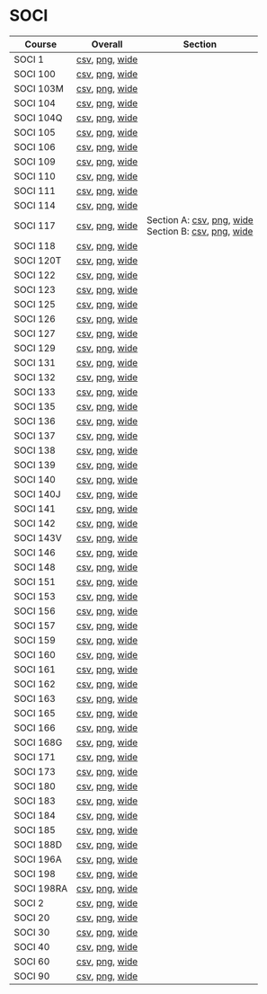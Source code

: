 # SOCI

| Course | Overall | Section |
| ------ | ------- | ------- |
| SOCI 1 | [csv](https://github.com/UCSD-Historical-Enrollment-Data/2024Fall/blob/main/overall/SOCI%201.csv), [png](https://raw.githubusercontent.com/UCSD-Historical-Enrollment-Data/2024Fall/main/plot_overall/SOCI%201.png), [wide](https://raw.githubusercontent.com/UCSD-Historical-Enrollment-Data/2024Fall/main/plot_overall_wide/SOCI%201.png) |  |
| SOCI 100 | [csv](https://github.com/UCSD-Historical-Enrollment-Data/2024Fall/blob/main/overall/SOCI%20100.csv), [png](https://raw.githubusercontent.com/UCSD-Historical-Enrollment-Data/2024Fall/main/plot_overall/SOCI%20100.png), [wide](https://raw.githubusercontent.com/UCSD-Historical-Enrollment-Data/2024Fall/main/plot_overall_wide/SOCI%20100.png) |  |
| SOCI 103M | [csv](https://github.com/UCSD-Historical-Enrollment-Data/2024Fall/blob/main/overall/SOCI%20103M.csv), [png](https://raw.githubusercontent.com/UCSD-Historical-Enrollment-Data/2024Fall/main/plot_overall/SOCI%20103M.png), [wide](https://raw.githubusercontent.com/UCSD-Historical-Enrollment-Data/2024Fall/main/plot_overall_wide/SOCI%20103M.png) |  |
| SOCI 104 | [csv](https://github.com/UCSD-Historical-Enrollment-Data/2024Fall/blob/main/overall/SOCI%20104.csv), [png](https://raw.githubusercontent.com/UCSD-Historical-Enrollment-Data/2024Fall/main/plot_overall/SOCI%20104.png), [wide](https://raw.githubusercontent.com/UCSD-Historical-Enrollment-Data/2024Fall/main/plot_overall_wide/SOCI%20104.png) |  |
| SOCI 104Q | [csv](https://github.com/UCSD-Historical-Enrollment-Data/2024Fall/blob/main/overall/SOCI%20104Q.csv), [png](https://raw.githubusercontent.com/UCSD-Historical-Enrollment-Data/2024Fall/main/plot_overall/SOCI%20104Q.png), [wide](https://raw.githubusercontent.com/UCSD-Historical-Enrollment-Data/2024Fall/main/plot_overall_wide/SOCI%20104Q.png) |  |
| SOCI 105 | [csv](https://github.com/UCSD-Historical-Enrollment-Data/2024Fall/blob/main/overall/SOCI%20105.csv), [png](https://raw.githubusercontent.com/UCSD-Historical-Enrollment-Data/2024Fall/main/plot_overall/SOCI%20105.png), [wide](https://raw.githubusercontent.com/UCSD-Historical-Enrollment-Data/2024Fall/main/plot_overall_wide/SOCI%20105.png) |  |
| SOCI 106 | [csv](https://github.com/UCSD-Historical-Enrollment-Data/2024Fall/blob/main/overall/SOCI%20106.csv), [png](https://raw.githubusercontent.com/UCSD-Historical-Enrollment-Data/2024Fall/main/plot_overall/SOCI%20106.png), [wide](https://raw.githubusercontent.com/UCSD-Historical-Enrollment-Data/2024Fall/main/plot_overall_wide/SOCI%20106.png) |  |
| SOCI 109 | [csv](https://github.com/UCSD-Historical-Enrollment-Data/2024Fall/blob/main/overall/SOCI%20109.csv), [png](https://raw.githubusercontent.com/UCSD-Historical-Enrollment-Data/2024Fall/main/plot_overall/SOCI%20109.png), [wide](https://raw.githubusercontent.com/UCSD-Historical-Enrollment-Data/2024Fall/main/plot_overall_wide/SOCI%20109.png) |  |
| SOCI 110 | [csv](https://github.com/UCSD-Historical-Enrollment-Data/2024Fall/blob/main/overall/SOCI%20110.csv), [png](https://raw.githubusercontent.com/UCSD-Historical-Enrollment-Data/2024Fall/main/plot_overall/SOCI%20110.png), [wide](https://raw.githubusercontent.com/UCSD-Historical-Enrollment-Data/2024Fall/main/plot_overall_wide/SOCI%20110.png) |  |
| SOCI 111 | [csv](https://github.com/UCSD-Historical-Enrollment-Data/2024Fall/blob/main/overall/SOCI%20111.csv), [png](https://raw.githubusercontent.com/UCSD-Historical-Enrollment-Data/2024Fall/main/plot_overall/SOCI%20111.png), [wide](https://raw.githubusercontent.com/UCSD-Historical-Enrollment-Data/2024Fall/main/plot_overall_wide/SOCI%20111.png) |  |
| SOCI 114 | [csv](https://github.com/UCSD-Historical-Enrollment-Data/2024Fall/blob/main/overall/SOCI%20114.csv), [png](https://raw.githubusercontent.com/UCSD-Historical-Enrollment-Data/2024Fall/main/plot_overall/SOCI%20114.png), [wide](https://raw.githubusercontent.com/UCSD-Historical-Enrollment-Data/2024Fall/main/plot_overall_wide/SOCI%20114.png) |  |
| SOCI 117 | [csv](https://github.com/UCSD-Historical-Enrollment-Data/2024Fall/blob/main/overall/SOCI%20117.csv), [png](https://raw.githubusercontent.com/UCSD-Historical-Enrollment-Data/2024Fall/main/plot_overall/SOCI%20117.png), [wide](https://raw.githubusercontent.com/UCSD-Historical-Enrollment-Data/2024Fall/main/plot_overall_wide/SOCI%20117.png) | Section A: [csv](https://github.com/UCSD-Historical-Enrollment-Data/2024Fall/blob/main/section/SOCI%20117_A.csv), [png](https://raw.githubusercontent.com/UCSD-Historical-Enrollment-Data/2024Fall/main/plot_section/SOCI%20117_A.png), [wide](https://raw.githubusercontent.com/UCSD-Historical-Enrollment-Data/2024Fall/main/plot_section_wide/SOCI%20117_A.png)<br>Section B: [csv](https://github.com/UCSD-Historical-Enrollment-Data/2024Fall/blob/main/section/SOCI%20117_B.csv), [png](https://raw.githubusercontent.com/UCSD-Historical-Enrollment-Data/2024Fall/main/plot_section/SOCI%20117_B.png), [wide](https://raw.githubusercontent.com/UCSD-Historical-Enrollment-Data/2024Fall/main/plot_section_wide/SOCI%20117_B.png) |
| SOCI 118 | [csv](https://github.com/UCSD-Historical-Enrollment-Data/2024Fall/blob/main/overall/SOCI%20118.csv), [png](https://raw.githubusercontent.com/UCSD-Historical-Enrollment-Data/2024Fall/main/plot_overall/SOCI%20118.png), [wide](https://raw.githubusercontent.com/UCSD-Historical-Enrollment-Data/2024Fall/main/plot_overall_wide/SOCI%20118.png) |  |
| SOCI 120T | [csv](https://github.com/UCSD-Historical-Enrollment-Data/2024Fall/blob/main/overall/SOCI%20120T.csv), [png](https://raw.githubusercontent.com/UCSD-Historical-Enrollment-Data/2024Fall/main/plot_overall/SOCI%20120T.png), [wide](https://raw.githubusercontent.com/UCSD-Historical-Enrollment-Data/2024Fall/main/plot_overall_wide/SOCI%20120T.png) |  |
| SOCI 122 | [csv](https://github.com/UCSD-Historical-Enrollment-Data/2024Fall/blob/main/overall/SOCI%20122.csv), [png](https://raw.githubusercontent.com/UCSD-Historical-Enrollment-Data/2024Fall/main/plot_overall/SOCI%20122.png), [wide](https://raw.githubusercontent.com/UCSD-Historical-Enrollment-Data/2024Fall/main/plot_overall_wide/SOCI%20122.png) |  |
| SOCI 123 | [csv](https://github.com/UCSD-Historical-Enrollment-Data/2024Fall/blob/main/overall/SOCI%20123.csv), [png](https://raw.githubusercontent.com/UCSD-Historical-Enrollment-Data/2024Fall/main/plot_overall/SOCI%20123.png), [wide](https://raw.githubusercontent.com/UCSD-Historical-Enrollment-Data/2024Fall/main/plot_overall_wide/SOCI%20123.png) |  |
| SOCI 125 | [csv](https://github.com/UCSD-Historical-Enrollment-Data/2024Fall/blob/main/overall/SOCI%20125.csv), [png](https://raw.githubusercontent.com/UCSD-Historical-Enrollment-Data/2024Fall/main/plot_overall/SOCI%20125.png), [wide](https://raw.githubusercontent.com/UCSD-Historical-Enrollment-Data/2024Fall/main/plot_overall_wide/SOCI%20125.png) |  |
| SOCI 126 | [csv](https://github.com/UCSD-Historical-Enrollment-Data/2024Fall/blob/main/overall/SOCI%20126.csv), [png](https://raw.githubusercontent.com/UCSD-Historical-Enrollment-Data/2024Fall/main/plot_overall/SOCI%20126.png), [wide](https://raw.githubusercontent.com/UCSD-Historical-Enrollment-Data/2024Fall/main/plot_overall_wide/SOCI%20126.png) |  |
| SOCI 127 | [csv](https://github.com/UCSD-Historical-Enrollment-Data/2024Fall/blob/main/overall/SOCI%20127.csv), [png](https://raw.githubusercontent.com/UCSD-Historical-Enrollment-Data/2024Fall/main/plot_overall/SOCI%20127.png), [wide](https://raw.githubusercontent.com/UCSD-Historical-Enrollment-Data/2024Fall/main/plot_overall_wide/SOCI%20127.png) |  |
| SOCI 129 | [csv](https://github.com/UCSD-Historical-Enrollment-Data/2024Fall/blob/main/overall/SOCI%20129.csv), [png](https://raw.githubusercontent.com/UCSD-Historical-Enrollment-Data/2024Fall/main/plot_overall/SOCI%20129.png), [wide](https://raw.githubusercontent.com/UCSD-Historical-Enrollment-Data/2024Fall/main/plot_overall_wide/SOCI%20129.png) |  |
| SOCI 131 | [csv](https://github.com/UCSD-Historical-Enrollment-Data/2024Fall/blob/main/overall/SOCI%20131.csv), [png](https://raw.githubusercontent.com/UCSD-Historical-Enrollment-Data/2024Fall/main/plot_overall/SOCI%20131.png), [wide](https://raw.githubusercontent.com/UCSD-Historical-Enrollment-Data/2024Fall/main/plot_overall_wide/SOCI%20131.png) |  |
| SOCI 132 | [csv](https://github.com/UCSD-Historical-Enrollment-Data/2024Fall/blob/main/overall/SOCI%20132.csv), [png](https://raw.githubusercontent.com/UCSD-Historical-Enrollment-Data/2024Fall/main/plot_overall/SOCI%20132.png), [wide](https://raw.githubusercontent.com/UCSD-Historical-Enrollment-Data/2024Fall/main/plot_overall_wide/SOCI%20132.png) |  |
| SOCI 133 | [csv](https://github.com/UCSD-Historical-Enrollment-Data/2024Fall/blob/main/overall/SOCI%20133.csv), [png](https://raw.githubusercontent.com/UCSD-Historical-Enrollment-Data/2024Fall/main/plot_overall/SOCI%20133.png), [wide](https://raw.githubusercontent.com/UCSD-Historical-Enrollment-Data/2024Fall/main/plot_overall_wide/SOCI%20133.png) |  |
| SOCI 135 | [csv](https://github.com/UCSD-Historical-Enrollment-Data/2024Fall/blob/main/overall/SOCI%20135.csv), [png](https://raw.githubusercontent.com/UCSD-Historical-Enrollment-Data/2024Fall/main/plot_overall/SOCI%20135.png), [wide](https://raw.githubusercontent.com/UCSD-Historical-Enrollment-Data/2024Fall/main/plot_overall_wide/SOCI%20135.png) |  |
| SOCI 136 | [csv](https://github.com/UCSD-Historical-Enrollment-Data/2024Fall/blob/main/overall/SOCI%20136.csv), [png](https://raw.githubusercontent.com/UCSD-Historical-Enrollment-Data/2024Fall/main/plot_overall/SOCI%20136.png), [wide](https://raw.githubusercontent.com/UCSD-Historical-Enrollment-Data/2024Fall/main/plot_overall_wide/SOCI%20136.png) |  |
| SOCI 137 | [csv](https://github.com/UCSD-Historical-Enrollment-Data/2024Fall/blob/main/overall/SOCI%20137.csv), [png](https://raw.githubusercontent.com/UCSD-Historical-Enrollment-Data/2024Fall/main/plot_overall/SOCI%20137.png), [wide](https://raw.githubusercontent.com/UCSD-Historical-Enrollment-Data/2024Fall/main/plot_overall_wide/SOCI%20137.png) |  |
| SOCI 138 | [csv](https://github.com/UCSD-Historical-Enrollment-Data/2024Fall/blob/main/overall/SOCI%20138.csv), [png](https://raw.githubusercontent.com/UCSD-Historical-Enrollment-Data/2024Fall/main/plot_overall/SOCI%20138.png), [wide](https://raw.githubusercontent.com/UCSD-Historical-Enrollment-Data/2024Fall/main/plot_overall_wide/SOCI%20138.png) |  |
| SOCI 139 | [csv](https://github.com/UCSD-Historical-Enrollment-Data/2024Fall/blob/main/overall/SOCI%20139.csv), [png](https://raw.githubusercontent.com/UCSD-Historical-Enrollment-Data/2024Fall/main/plot_overall/SOCI%20139.png), [wide](https://raw.githubusercontent.com/UCSD-Historical-Enrollment-Data/2024Fall/main/plot_overall_wide/SOCI%20139.png) |  |
| SOCI 140 | [csv](https://github.com/UCSD-Historical-Enrollment-Data/2024Fall/blob/main/overall/SOCI%20140.csv), [png](https://raw.githubusercontent.com/UCSD-Historical-Enrollment-Data/2024Fall/main/plot_overall/SOCI%20140.png), [wide](https://raw.githubusercontent.com/UCSD-Historical-Enrollment-Data/2024Fall/main/plot_overall_wide/SOCI%20140.png) |  |
| SOCI 140J | [csv](https://github.com/UCSD-Historical-Enrollment-Data/2024Fall/blob/main/overall/SOCI%20140J.csv), [png](https://raw.githubusercontent.com/UCSD-Historical-Enrollment-Data/2024Fall/main/plot_overall/SOCI%20140J.png), [wide](https://raw.githubusercontent.com/UCSD-Historical-Enrollment-Data/2024Fall/main/plot_overall_wide/SOCI%20140J.png) |  |
| SOCI 141 | [csv](https://github.com/UCSD-Historical-Enrollment-Data/2024Fall/blob/main/overall/SOCI%20141.csv), [png](https://raw.githubusercontent.com/UCSD-Historical-Enrollment-Data/2024Fall/main/plot_overall/SOCI%20141.png), [wide](https://raw.githubusercontent.com/UCSD-Historical-Enrollment-Data/2024Fall/main/plot_overall_wide/SOCI%20141.png) |  |
| SOCI 142 | [csv](https://github.com/UCSD-Historical-Enrollment-Data/2024Fall/blob/main/overall/SOCI%20142.csv), [png](https://raw.githubusercontent.com/UCSD-Historical-Enrollment-Data/2024Fall/main/plot_overall/SOCI%20142.png), [wide](https://raw.githubusercontent.com/UCSD-Historical-Enrollment-Data/2024Fall/main/plot_overall_wide/SOCI%20142.png) |  |
| SOCI 143V | [csv](https://github.com/UCSD-Historical-Enrollment-Data/2024Fall/blob/main/overall/SOCI%20143V.csv), [png](https://raw.githubusercontent.com/UCSD-Historical-Enrollment-Data/2024Fall/main/plot_overall/SOCI%20143V.png), [wide](https://raw.githubusercontent.com/UCSD-Historical-Enrollment-Data/2024Fall/main/plot_overall_wide/SOCI%20143V.png) |  |
| SOCI 146 | [csv](https://github.com/UCSD-Historical-Enrollment-Data/2024Fall/blob/main/overall/SOCI%20146.csv), [png](https://raw.githubusercontent.com/UCSD-Historical-Enrollment-Data/2024Fall/main/plot_overall/SOCI%20146.png), [wide](https://raw.githubusercontent.com/UCSD-Historical-Enrollment-Data/2024Fall/main/plot_overall_wide/SOCI%20146.png) |  |
| SOCI 148 | [csv](https://github.com/UCSD-Historical-Enrollment-Data/2024Fall/blob/main/overall/SOCI%20148.csv), [png](https://raw.githubusercontent.com/UCSD-Historical-Enrollment-Data/2024Fall/main/plot_overall/SOCI%20148.png), [wide](https://raw.githubusercontent.com/UCSD-Historical-Enrollment-Data/2024Fall/main/plot_overall_wide/SOCI%20148.png) |  |
| SOCI 151 | [csv](https://github.com/UCSD-Historical-Enrollment-Data/2024Fall/blob/main/overall/SOCI%20151.csv), [png](https://raw.githubusercontent.com/UCSD-Historical-Enrollment-Data/2024Fall/main/plot_overall/SOCI%20151.png), [wide](https://raw.githubusercontent.com/UCSD-Historical-Enrollment-Data/2024Fall/main/plot_overall_wide/SOCI%20151.png) |  |
| SOCI 153 | [csv](https://github.com/UCSD-Historical-Enrollment-Data/2024Fall/blob/main/overall/SOCI%20153.csv), [png](https://raw.githubusercontent.com/UCSD-Historical-Enrollment-Data/2024Fall/main/plot_overall/SOCI%20153.png), [wide](https://raw.githubusercontent.com/UCSD-Historical-Enrollment-Data/2024Fall/main/plot_overall_wide/SOCI%20153.png) |  |
| SOCI 156 | [csv](https://github.com/UCSD-Historical-Enrollment-Data/2024Fall/blob/main/overall/SOCI%20156.csv), [png](https://raw.githubusercontent.com/UCSD-Historical-Enrollment-Data/2024Fall/main/plot_overall/SOCI%20156.png), [wide](https://raw.githubusercontent.com/UCSD-Historical-Enrollment-Data/2024Fall/main/plot_overall_wide/SOCI%20156.png) |  |
| SOCI 157 | [csv](https://github.com/UCSD-Historical-Enrollment-Data/2024Fall/blob/main/overall/SOCI%20157.csv), [png](https://raw.githubusercontent.com/UCSD-Historical-Enrollment-Data/2024Fall/main/plot_overall/SOCI%20157.png), [wide](https://raw.githubusercontent.com/UCSD-Historical-Enrollment-Data/2024Fall/main/plot_overall_wide/SOCI%20157.png) |  |
| SOCI 159 | [csv](https://github.com/UCSD-Historical-Enrollment-Data/2024Fall/blob/main/overall/SOCI%20159.csv), [png](https://raw.githubusercontent.com/UCSD-Historical-Enrollment-Data/2024Fall/main/plot_overall/SOCI%20159.png), [wide](https://raw.githubusercontent.com/UCSD-Historical-Enrollment-Data/2024Fall/main/plot_overall_wide/SOCI%20159.png) |  |
| SOCI 160 | [csv](https://github.com/UCSD-Historical-Enrollment-Data/2024Fall/blob/main/overall/SOCI%20160.csv), [png](https://raw.githubusercontent.com/UCSD-Historical-Enrollment-Data/2024Fall/main/plot_overall/SOCI%20160.png), [wide](https://raw.githubusercontent.com/UCSD-Historical-Enrollment-Data/2024Fall/main/plot_overall_wide/SOCI%20160.png) |  |
| SOCI 161 | [csv](https://github.com/UCSD-Historical-Enrollment-Data/2024Fall/blob/main/overall/SOCI%20161.csv), [png](https://raw.githubusercontent.com/UCSD-Historical-Enrollment-Data/2024Fall/main/plot_overall/SOCI%20161.png), [wide](https://raw.githubusercontent.com/UCSD-Historical-Enrollment-Data/2024Fall/main/plot_overall_wide/SOCI%20161.png) |  |
| SOCI 162 | [csv](https://github.com/UCSD-Historical-Enrollment-Data/2024Fall/blob/main/overall/SOCI%20162.csv), [png](https://raw.githubusercontent.com/UCSD-Historical-Enrollment-Data/2024Fall/main/plot_overall/SOCI%20162.png), [wide](https://raw.githubusercontent.com/UCSD-Historical-Enrollment-Data/2024Fall/main/plot_overall_wide/SOCI%20162.png) |  |
| SOCI 163 | [csv](https://github.com/UCSD-Historical-Enrollment-Data/2024Fall/blob/main/overall/SOCI%20163.csv), [png](https://raw.githubusercontent.com/UCSD-Historical-Enrollment-Data/2024Fall/main/plot_overall/SOCI%20163.png), [wide](https://raw.githubusercontent.com/UCSD-Historical-Enrollment-Data/2024Fall/main/plot_overall_wide/SOCI%20163.png) |  |
| SOCI 165 | [csv](https://github.com/UCSD-Historical-Enrollment-Data/2024Fall/blob/main/overall/SOCI%20165.csv), [png](https://raw.githubusercontent.com/UCSD-Historical-Enrollment-Data/2024Fall/main/plot_overall/SOCI%20165.png), [wide](https://raw.githubusercontent.com/UCSD-Historical-Enrollment-Data/2024Fall/main/plot_overall_wide/SOCI%20165.png) |  |
| SOCI 166 | [csv](https://github.com/UCSD-Historical-Enrollment-Data/2024Fall/blob/main/overall/SOCI%20166.csv), [png](https://raw.githubusercontent.com/UCSD-Historical-Enrollment-Data/2024Fall/main/plot_overall/SOCI%20166.png), [wide](https://raw.githubusercontent.com/UCSD-Historical-Enrollment-Data/2024Fall/main/plot_overall_wide/SOCI%20166.png) |  |
| SOCI 168G | [csv](https://github.com/UCSD-Historical-Enrollment-Data/2024Fall/blob/main/overall/SOCI%20168G.csv), [png](https://raw.githubusercontent.com/UCSD-Historical-Enrollment-Data/2024Fall/main/plot_overall/SOCI%20168G.png), [wide](https://raw.githubusercontent.com/UCSD-Historical-Enrollment-Data/2024Fall/main/plot_overall_wide/SOCI%20168G.png) |  |
| SOCI 171 | [csv](https://github.com/UCSD-Historical-Enrollment-Data/2024Fall/blob/main/overall/SOCI%20171.csv), [png](https://raw.githubusercontent.com/UCSD-Historical-Enrollment-Data/2024Fall/main/plot_overall/SOCI%20171.png), [wide](https://raw.githubusercontent.com/UCSD-Historical-Enrollment-Data/2024Fall/main/plot_overall_wide/SOCI%20171.png) |  |
| SOCI 173 | [csv](https://github.com/UCSD-Historical-Enrollment-Data/2024Fall/blob/main/overall/SOCI%20173.csv), [png](https://raw.githubusercontent.com/UCSD-Historical-Enrollment-Data/2024Fall/main/plot_overall/SOCI%20173.png), [wide](https://raw.githubusercontent.com/UCSD-Historical-Enrollment-Data/2024Fall/main/plot_overall_wide/SOCI%20173.png) |  |
| SOCI 180 | [csv](https://github.com/UCSD-Historical-Enrollment-Data/2024Fall/blob/main/overall/SOCI%20180.csv), [png](https://raw.githubusercontent.com/UCSD-Historical-Enrollment-Data/2024Fall/main/plot_overall/SOCI%20180.png), [wide](https://raw.githubusercontent.com/UCSD-Historical-Enrollment-Data/2024Fall/main/plot_overall_wide/SOCI%20180.png) |  |
| SOCI 183 | [csv](https://github.com/UCSD-Historical-Enrollment-Data/2024Fall/blob/main/overall/SOCI%20183.csv), [png](https://raw.githubusercontent.com/UCSD-Historical-Enrollment-Data/2024Fall/main/plot_overall/SOCI%20183.png), [wide](https://raw.githubusercontent.com/UCSD-Historical-Enrollment-Data/2024Fall/main/plot_overall_wide/SOCI%20183.png) |  |
| SOCI 184 | [csv](https://github.com/UCSD-Historical-Enrollment-Data/2024Fall/blob/main/overall/SOCI%20184.csv), [png](https://raw.githubusercontent.com/UCSD-Historical-Enrollment-Data/2024Fall/main/plot_overall/SOCI%20184.png), [wide](https://raw.githubusercontent.com/UCSD-Historical-Enrollment-Data/2024Fall/main/plot_overall_wide/SOCI%20184.png) |  |
| SOCI 185 | [csv](https://github.com/UCSD-Historical-Enrollment-Data/2024Fall/blob/main/overall/SOCI%20185.csv), [png](https://raw.githubusercontent.com/UCSD-Historical-Enrollment-Data/2024Fall/main/plot_overall/SOCI%20185.png), [wide](https://raw.githubusercontent.com/UCSD-Historical-Enrollment-Data/2024Fall/main/plot_overall_wide/SOCI%20185.png) |  |
| SOCI 188D | [csv](https://github.com/UCSD-Historical-Enrollment-Data/2024Fall/blob/main/overall/SOCI%20188D.csv), [png](https://raw.githubusercontent.com/UCSD-Historical-Enrollment-Data/2024Fall/main/plot_overall/SOCI%20188D.png), [wide](https://raw.githubusercontent.com/UCSD-Historical-Enrollment-Data/2024Fall/main/plot_overall_wide/SOCI%20188D.png) |  |
| SOCI 196A | [csv](https://github.com/UCSD-Historical-Enrollment-Data/2024Fall/blob/main/overall/SOCI%20196A.csv), [png](https://raw.githubusercontent.com/UCSD-Historical-Enrollment-Data/2024Fall/main/plot_overall/SOCI%20196A.png), [wide](https://raw.githubusercontent.com/UCSD-Historical-Enrollment-Data/2024Fall/main/plot_overall_wide/SOCI%20196A.png) |  |
| SOCI 198 | [csv](https://github.com/UCSD-Historical-Enrollment-Data/2024Fall/blob/main/overall/SOCI%20198.csv), [png](https://raw.githubusercontent.com/UCSD-Historical-Enrollment-Data/2024Fall/main/plot_overall/SOCI%20198.png), [wide](https://raw.githubusercontent.com/UCSD-Historical-Enrollment-Data/2024Fall/main/plot_overall_wide/SOCI%20198.png) |  |
| SOCI 198RA | [csv](https://github.com/UCSD-Historical-Enrollment-Data/2024Fall/blob/main/overall/SOCI%20198RA.csv), [png](https://raw.githubusercontent.com/UCSD-Historical-Enrollment-Data/2024Fall/main/plot_overall/SOCI%20198RA.png), [wide](https://raw.githubusercontent.com/UCSD-Historical-Enrollment-Data/2024Fall/main/plot_overall_wide/SOCI%20198RA.png) |  |
| SOCI 2 | [csv](https://github.com/UCSD-Historical-Enrollment-Data/2024Fall/blob/main/overall/SOCI%202.csv), [png](https://raw.githubusercontent.com/UCSD-Historical-Enrollment-Data/2024Fall/main/plot_overall/SOCI%202.png), [wide](https://raw.githubusercontent.com/UCSD-Historical-Enrollment-Data/2024Fall/main/plot_overall_wide/SOCI%202.png) |  |
| SOCI 20 | [csv](https://github.com/UCSD-Historical-Enrollment-Data/2024Fall/blob/main/overall/SOCI%2020.csv), [png](https://raw.githubusercontent.com/UCSD-Historical-Enrollment-Data/2024Fall/main/plot_overall/SOCI%2020.png), [wide](https://raw.githubusercontent.com/UCSD-Historical-Enrollment-Data/2024Fall/main/plot_overall_wide/SOCI%2020.png) |  |
| SOCI 30 | [csv](https://github.com/UCSD-Historical-Enrollment-Data/2024Fall/blob/main/overall/SOCI%2030.csv), [png](https://raw.githubusercontent.com/UCSD-Historical-Enrollment-Data/2024Fall/main/plot_overall/SOCI%2030.png), [wide](https://raw.githubusercontent.com/UCSD-Historical-Enrollment-Data/2024Fall/main/plot_overall_wide/SOCI%2030.png) |  |
| SOCI 40 | [csv](https://github.com/UCSD-Historical-Enrollment-Data/2024Fall/blob/main/overall/SOCI%2040.csv), [png](https://raw.githubusercontent.com/UCSD-Historical-Enrollment-Data/2024Fall/main/plot_overall/SOCI%2040.png), [wide](https://raw.githubusercontent.com/UCSD-Historical-Enrollment-Data/2024Fall/main/plot_overall_wide/SOCI%2040.png) |  |
| SOCI 60 | [csv](https://github.com/UCSD-Historical-Enrollment-Data/2024Fall/blob/main/overall/SOCI%2060.csv), [png](https://raw.githubusercontent.com/UCSD-Historical-Enrollment-Data/2024Fall/main/plot_overall/SOCI%2060.png), [wide](https://raw.githubusercontent.com/UCSD-Historical-Enrollment-Data/2024Fall/main/plot_overall_wide/SOCI%2060.png) |  |
| SOCI 90 | [csv](https://github.com/UCSD-Historical-Enrollment-Data/2024Fall/blob/main/overall/SOCI%2090.csv), [png](https://raw.githubusercontent.com/UCSD-Historical-Enrollment-Data/2024Fall/main/plot_overall/SOCI%2090.png), [wide](https://raw.githubusercontent.com/UCSD-Historical-Enrollment-Data/2024Fall/main/plot_overall_wide/SOCI%2090.png) |  |
